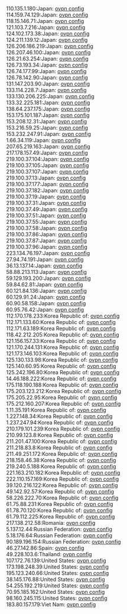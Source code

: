 110.135.1.180:Japan: [ovpn config](vpn/110_135_1_180.ovpn)  
114.159.74.129:Japan: [ovpn config](vpn/114_159_74_129.ovpn)  
118.15.146.71:Japan: [ovpn config](vpn/118_15_146_71.ovpn)  
121.103.7.216:Japan: [ovpn config](vpn/121_103_7_216.ovpn)  
124.102.173.38:Japan: [ovpn config](vpn/124_102_173_38.ovpn)  
124.211.139.12:Japan: [ovpn config](vpn/124_211_139_12.ovpn)  
126.206.186.219:Japan: [ovpn config](vpn/126_206_186_219.ovpn)  
126.207.46.100:Japan: [ovpn config](vpn/126_207_46_100.ovpn)  
126.21.63.254:Japan: [ovpn config](vpn/126_21_63_254.ovpn)  
126.73.193.34:Japan: [ovpn config](vpn/126_73_193_34.ovpn)  
126.74.177.99:Japan: [ovpn config](vpn/126_74_177_99.ovpn)  
126.78.142.90:Japan: [ovpn config](vpn/126_78_142_90.ovpn)  
131.147.203.90:Japan: [ovpn config](vpn/131_147_203_90.ovpn)  
133.114.228.7:Japan: [ovpn config](vpn/133_114_228_7.ovpn)  
133.130.206.225:Japan: [ovpn config](vpn/133_130_206_225.ovpn)  
133.32.225.181:Japan: [ovpn config](vpn/133_32_225_181.ovpn)  
138.64.237.175:Japan: [ovpn config](vpn/138_64_237_175.ovpn)  
153.175.101.187:Japan: [ovpn config](vpn/153_175_101_187.ovpn)  
153.208.12.31:Japan: [ovpn config](vpn/153_208_12_31.ovpn)  
153.216.59.25:Japan: [ovpn config](vpn/153_216_59_25.ovpn)  
153.232.247.91:Japan: [ovpn config](vpn/153_232_247_91.ovpn)  
1.66.34.119:Japan: [ovpn config](vpn/1_66_34_119.ovpn)  
207.65.219.163:Japan: [ovpn config](vpn/207_65_219_163.ovpn)  
217.178.157.49:Japan: [ovpn config](vpn/217_178_157_49.ovpn)  
219.100.37.104:Japan: [ovpn config](vpn/219_100_37_104.ovpn)  
219.100.37.105:Japan: [ovpn config](vpn/219_100_37_105.ovpn)  
219.100.37.107:Japan: [ovpn config](vpn/219_100_37_107.ovpn)  
219.100.37.13:Japan: [ovpn config](vpn/219_100_37_13.ovpn)  
219.100.37.177:Japan: [ovpn config](vpn/219_100_37_177.ovpn)  
219.100.37.182:Japan: [ovpn config](vpn/219_100_37_182.ovpn)  
219.100.37.19:Japan: [ovpn config](vpn/219_100_37_19.ovpn)  
219.100.37.31:Japan: [ovpn config](vpn/219_100_37_31.ovpn)  
219.100.37.49:Japan: [ovpn config](vpn/219_100_37_49.ovpn)  
219.100.37.51:Japan: [ovpn config](vpn/219_100_37_51.ovpn)  
219.100.37.55:Japan: [ovpn config](vpn/219_100_37_55.ovpn)  
219.100.37.58:Japan: [ovpn config](vpn/219_100_37_58.ovpn)  
219.100.37.86:Japan: [ovpn config](vpn/219_100_37_86.ovpn)  
219.100.37.87:Japan: [ovpn config](vpn/219_100_37_87.ovpn)  
219.100.37.96:Japan: [ovpn config](vpn/219_100_37_96.ovpn)  
223.134.76.197:Japan: [ovpn config](vpn/223_134_76_197.ovpn)  
27.94.74.191:Japan: [ovpn config](vpn/27_94_74_191.ovpn)  
36.13.137.14:Japan: [ovpn config](vpn/36_13_137_14.ovpn)  
58.88.213.113:Japan: [ovpn config](vpn/58_88_213_113.ovpn)  
59.129.193.200:Japan: [ovpn config](vpn/59_129_193_200.ovpn)  
59.84.62.81:Japan: [ovpn config](vpn/59_84_62_81.ovpn)  
60.121.84.136:Japan: [ovpn config](vpn/60_121_84_136.ovpn)  
60.129.91.24:Japan: [ovpn config](vpn/60_129_91_24.ovpn)  
60.90.58.158:Japan: [ovpn config](vpn/60_90_58_158.ovpn)  
60.95.76.42:Japan: [ovpn config](vpn/60_95_76_42.ovpn)  
112.170.178.233:Korea Republic of: [ovpn config](vpn/112_170_178_233.ovpn)  
112.171.133.60:Korea Republic of: [ovpn config](vpn/112_171_133_60.ovpn)  
112.171.63.189:Korea Republic of: [ovpn config](vpn/112_171_63_189.ovpn)  
118.42.212.205:Korea Republic of: [ovpn config](vpn/118_42_212_205.ovpn)  
121.156.157.33:Korea Republic of: [ovpn config](vpn/121_156_157_33.ovpn)  
121.170.244.131:Korea Republic of: [ovpn config](vpn/121_170_244_131.ovpn)  
121.173.146.103:Korea Republic of: [ovpn config](vpn/121_173_146_103.ovpn)  
125.130.133.98:Korea Republic of: [ovpn config](vpn/125_130_133_98.ovpn)  
125.140.60.95:Korea Republic of: [ovpn config](vpn/125_140_60_95.ovpn)  
125.242.196.80:Korea Republic of: [ovpn config](vpn/125_242_196_80.ovpn)  
14.46.188.222:Korea Republic of: [ovpn config](vpn/14_46_188_222.ovpn)  
175.118.190.188:Korea Republic of: [ovpn config](vpn/175_118_190_188.ovpn)  
175.203.123.212:Korea Republic of: [ovpn config](vpn/175_203_123_212.ovpn)  
175.205.22.95:Korea Republic of: [ovpn config](vpn/175_205_22_95.ovpn)  
175.212.160.207:Korea Republic of: [ovpn config](vpn/175_212_160_207.ovpn)  
1.11.35.191:Korea Republic of: [ovpn config](vpn/1_11_35_191.ovpn)  
1.227.148.34:Korea Republic of: [ovpn config](vpn/1_227_148_34.ovpn)  
1.237.247.94:Korea Republic of: [ovpn config](vpn/1_237_247_94.ovpn)  
210.179.101.239:Korea Republic of: [ovpn config](vpn/210_179_101_239.ovpn)  
210.99.123.8:Korea Republic of: [ovpn config](vpn/210_99_123_8.ovpn)  
211.201.47.100:Korea Republic of: [ovpn config](vpn/211_201_47_100.ovpn)  
211.218.83.8:Korea Republic of: [ovpn config](vpn/211_218_83_8.ovpn)  
211.49.251.172:Korea Republic of: [ovpn config](vpn/211_49_251_172.ovpn)  
218.158.46.38:Korea Republic of: [ovpn config](vpn/218_158_46_38.ovpn)  
219.240.5.188:Korea Republic of: [ovpn config](vpn/219_240_5_188.ovpn)  
221.163.210.182:Korea Republic of: [ovpn config](vpn/221_163_210_182.ovpn)  
222.110.157.169:Korea Republic of: [ovpn config](vpn/222_110_157_169.ovpn)  
39.120.216.122:Korea Republic of: [ovpn config](vpn/39_120_216_122.ovpn)  
49.142.92.57:Korea Republic of: [ovpn config](vpn/49_142_92_57.ovpn)  
58.226.222.70:Korea Republic of: [ovpn config](vpn/58_226_222_70.ovpn)  
61.75.88.231:Korea Republic of: [ovpn config](vpn/61_75_88_231.ovpn)  
61.78.70.120:Korea Republic of: [ovpn config](vpn/61_78_70_120.ovpn)  
61.79.112.225:Korea Republic of: [ovpn config](vpn/61_79_112_225.ovpn)  
217.138.212.58:Romania: [ovpn config](vpn/217_138_212_58.ovpn)  
5.137.12.44:Russian Federation: [ovpn config](vpn/5_137_12_44.ovpn)  
5.18.176.64:Russian Federation: [ovpn config](vpn/5_18_176_64.ovpn)  
90.189.196.154:Russian Federation: [ovpn config](vpn/90_189_196_154.ovpn)  
46.27.142.86:Spain: [ovpn config](vpn/46_27_142_86.ovpn)  
49.228.103.6:Thailand: [ovpn config](vpn/49_228_103_6.ovpn)  
107.172.76.139:United States: [ovpn config](vpn/107_172_76_139.ovpn)  
173.198.248.39:United States: [ovpn config](vpn/173_198_248_39.ovpn)  
195.123.240.66:United States: [ovpn config](vpn/195_123_240_66.ovpn)  
38.145.176.88:United States: [ovpn config](vpn/38_145_176_88.ovpn)  
54.255.192.219:United States: [ovpn config](vpn/54_255_192_219.ovpn)  
70.95.185.162:United States: [ovpn config](vpn/70_95_185_162.ovpn)  
98.160.245.115:United States: [ovpn config](vpn/98_160_245_115.ovpn)  
183.80.157.179:Viet Nam: [ovpn config](vpn/183_80_157_179.ovpn)  
